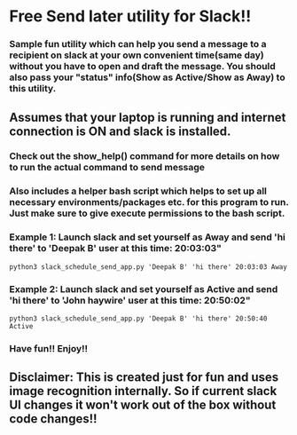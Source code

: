 # Free Send later utility for Slack!!
### Sample fun utility which can help you send a message to a recipient on slack at your own convenient time(same day) without you have to open and draft the message. You should also pass your "status" info(Show as Active/Show as Away) to this utility.
## Assumes that your laptop is running and internet connection is ON and slack is installed.
### Check out the show_help() command for more details on how to run the actual command to send message
### Also includes a helper bash script which helps to set up all necessary environments/packages etc. for this program to run. Just make sure to give execute permissions to the bash script.

### Example 1: Launch slack and set yourself as Away and send 'hi there' to 'Deepak B' user at this time: 20:03:03"
```
python3 slack_schedule_send_app.py 'Deepak B' 'hi there' 20:03:03 Away
```

### Example 2: Launch slack and set yourself as Active and send 'hi there' to 'John haywire' user at this time: 20:50:02"
```
python3 slack_schedule_send_app.py 'Deepak B' 'hi there' 20:50:40 Active
```
### Have fun!! Enjoy!!

## Disclaimer: This is created just for fun and uses image recognition internally. So if current slack UI changes it won't work out of the box without code changes!!

